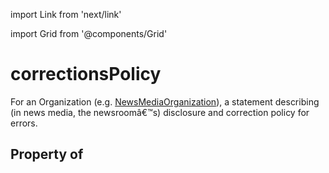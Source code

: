 import Link from 'next/link'
  
import Grid from '@components/Grid'

# correctionsPolicy

For an <Link href="/Organization">Organization</Link> (e.g. <a class="localLink" href="/NewsMediaOrganization">NewsMediaOrganization</a>), a statement describing (in news media, the newsroomâ€™s) disclosure and correction policy for errors.

## Property of



